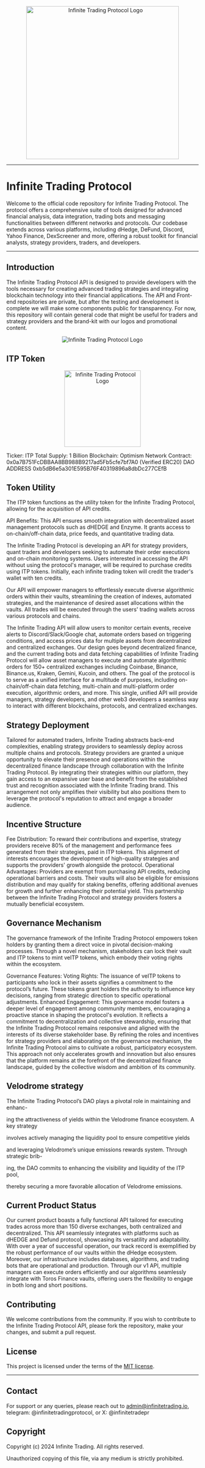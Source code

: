 
<p align="center">
  <img src="https://github.com/InfiniteTradingProtocol/infinite-trading-protocol/blob/main/logos/Infinite_Trading_Protocol.png" alt="Infinite Trading Protocol Logo" width="400" height="400"/>
</p>

---

# Infinite Trading Protocol 

Welcome to the official code repository for Infinite Trading Protocol. The protocol offers a comprehensive suite of tools designed for advanced financial analysis, data integration, trading bots and messaging functionalities between different networks and protocols. Our codebase extends across various platforms, including dHedge, DeFund, Discord, Yahoo Finance, DexScreener and more, offering a robust toolkit for financial analysts, strategy providers, traders, and developers.

---

## Introduction

The Infinite Trading Protocol API is designed to provide developers with the tools necessary for creating advanced trading strategies and integrating blockchain technology into their financial applications. The API and Front-end repositories are private, but after the testing and development is complete we will make some components public for transparency. For now, this repository will contain general code that might be useful for traders and strategy providers and the brand-kit with our logos and promotional content. 

<p align="center">
  <img src="https://github.com/InfiniteTradingProtocol/infinite-trading-protocol/blob/main/logos/diagram.png" alt="Infinite Trading Protocol Logo"/>
</p>

## ITP Token

<p align="center">
  <img src="https://github.com/InfiniteTradingProtocol/infinite-trading-protocol/blob/main/logos/ITP200X200.png" alt="Infinite Trading Protocol Logo" width="200" height="200"/>
</p>

Ticker: ITP
Total Supply: 1 Billion
Blockchain: Optimism Network
Contract: 0x0a7B751FcDBBAA8BB988B9217ad5Fb5cfe7bf7A0 (Verified ERC20)
DAO ADDRESS
0xb5dB6e5a301E595B76F40319896a8dbDc277CEfB


## Token Utility


The ITP token functions as the utility token for the Infinite Trading Protocol, allowing for the acquisition of API credits.

API Benefits: This API ensures smooth integration with decentralized asset management protocols such as dHEDGE and Enzyme. It grants access to on-chain/off-chain data, price feeds, and quantitative trading data.

The Infinite Trading Protocol is developing an API for strategy providers, quant traders and developers seeking to automate their order executions and on-chain monitoring systems. Users interested in accessing the API without using the protocol's manager, will be required to purchase credits using ITP tokens. Initially, each infinite trading token will credit the trader's wallet with ten credits. 

Our API will empower managers to effortlessly execute diverse algorithmic orders within their vaults, streamlining the creation of indexes, automated strategies, and the maintenance of desired asset allocations within the vaults. All trades will be executed through the users' trading wallets across various protocols and chains. 

The Infinite Trading API will allow users to monitor certain events, receive alerts to Discord/Slack/Google chat, automate orders based on triggering conditions, and access prices data for multiple assets from decentralized and centralized exchanges. Our design goes beyond decentralized finance, and the current trading bots and data fetching capabilities of Infinite Trading Protocol will allow asset managers to execute and automate algorithmic orders for 150+ centralized exchanges including Coinbase, Binance, Binance.us, Kraken, Gemini, Kucoin, and others. The goal of the protocol is to serve as a unified interface for a multitude of purposes, including on-chain/off-chain data fetching, multi-chain and multi-platform order execution, algorithmic orders, and more. This single, unified API will provide managers, strategy developers, and other web3 developers a seamless way to interact with different blockchains, protocols, and centralized exchanges.

## Strategy Deployment

Tailored for automated traders, Infinite Trading abstracts back-end complexities, enabling strategy providers to seamlessly deploy across multiple chains and protocols. Strategy providers are granted a unique opportunity to elevate their presence and operations within the decentralized finance landscape through collaboration with the Infinite Trading Protocol. By integrating their strategies within our platform, they gain access to an expansive user base and benefit from the established trust and recognition associated with the Infinite Trading brand. This arrangement not only amplifies their visibility but also positions them to leverage the protocol's reputation to attract and engage a broader audience.

## Incentive Structure

Fee Distribution: To reward their contributions and expertise, strategy providers receive 80% of the management and performance fees generated from their strategies, paid in ITP tokens. This alignment of interests encourages the development of high-quality strategies and supports the providers' growth alongside the protocol.
Operational Advantages: Providers are exempt from purchasing API credits, reducing operational barriers and costs. Their vaults will also be eligible for emissions distribution and may qualify for staking benefits, offering additional avenues for growth and further enhancing their potential yield.
This partnership between the Infinite Trading Protocol and strategy providers fosters a mutually beneficial ecosystem.

## Governance Mechanism


The governance framework of the Infinite Trading Protocol empowers token holders by granting them a direct voice in pivotal decision-making processes. Through a novel mechanism, stakeholders can lock their vault and ITP tokens to mint veITP tokens, which embody their voting rights within the ecosystem.

Governance Features:
Voting Rights: The issuance of veITP tokens to participants who lock in their assets signifies a commitment to the protocol’s future. These tokens grant holders the authority to influence key decisions, ranging from strategic direction to specific operational adjustments.
Enhanced Engagement: This governance model fosters a deeper level of engagement among community members, encouraging a proactive stance in shaping the protocol's evolution. It reflects a commitment to decentralization and collective stewardship, ensuring that the Infinite Trading Protocol remains responsive and aligned with the interests of its diverse stakeholder base.
By refining the roles and incentives for strategy providers and elaborating on the governance mechanism, the Infinite Trading Protocol aims to cultivate a robust, participatory ecosystem. This approach not only accelerates growth and innovation but also ensures that the platform remains at the forefront of the decentralized finance landscape, guided by the collective wisdom and ambition of its community.



## Velodrome strategy

The Infinite Trading Protocol’s DAO plays a pivotal role in maintaining and enhanc-

ing the attractiveness of yields within the Velodrome finance ecosystem. A key strategy

involves actively managing the liquidity pool to ensure competitive yields

and leveraging Velodrome’s unique emissions rewards system. Through strategic brib-

ing, the DAO commits to enhancing the visibility and liquidity of the ITP pool,

thereby securing a more favorable allocation of Velodrome emissions.

## Current Product Status


Our current product boasts a fully functional API tailored for executing trades across more than 150 diverse exchanges, both centralized and decentralized. This API seamlessly integrates with platforms such as dHEDGE and Defund protocol, showcasing its versatility and adaptability. With over a year of successful operation, our track record is exemplified by the robust performance of our vaults within the dHedge ecosystem. Moreover, our infrastructure includes databases, algorithms, and trading bots that are operational and production. Through our v1 API, multiple managers can execute orders efficiently and our algorithms seamlessly integrate with Toros Finance vaults, offering users the flexibility to engage in both long and short positions.


## Contributing

We welcome contributions from the community. If you wish to contribute to the Infinite Trading Protocol API, please fork the repository, make your changes, and submit a pull request.

## License

This project is licensed under the terms of the [MIT license](LICENSE).

---

## Contact

For support or any queries, please reach out to admin@infinitetrading.io, telegram: @infinitetradingprotocol, or X: @infinitetradepr

## Copyright

Copyright (c) 2024 Infinite Trading. All rights reserved.

Unauthorized copying of this file, via any medium is strictly prohibited.
